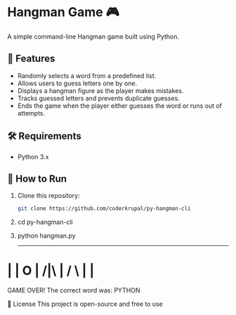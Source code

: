 # Hangman Game 🎮  

A simple command-line Hangman game built using Python.  

## 📌 Features  
- Randomly selects a word from a predefined list.  
- Allows users to guess letters one by one.  
- Displays a hangman figure as the player makes mistakes.  
- Tracks guessed letters and prevents duplicate guesses.  
- Ends the game when the player either guesses the word or runs out of attempts.  

## 🛠 Requirements  
- Python 3.x  

## 🚀 How to Run  
1. Clone this repository:  
   ```bash
   git clone https://github.com/coderkrupal/py-hangman-cli

2. cd py-hangman-cli

3. python hangman.py

     -----
  |   |
  O   |
 /|\  |
 / \  |
      |
=========
GAME OVER!
The correct word was: PYTHON



📜 License
This project is open-source and free to use
